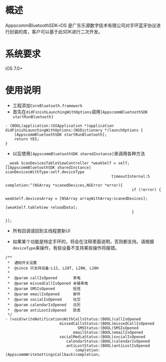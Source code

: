 # 概述
AppscommBluetoothSDK-iOS 是广东乐源数字技术有限公司对手环蓝牙协议进行封装的库，客户可以基于此SDK进行二次开发。

# 系统要求
iOS 7.0+

# 使用说明
- 工程添加`CoreBluetooth.framework`
- 首先在`didFinishLaunchingWithOptions`调用`[AppscommBluetoothSDK startRunBluetooth]`

```
- (BOOL)application:(UIApplication *)application didFinishLaunchingWithOptions:(NSDictionary *)launchOptions {
    [AppscommBluetoothSDK startRunBluetooth];
    return YES;
}
```

- 以后使用`[AppscommBluetoothSDK sharedInstance]`来调用各种方法

```
__weak ScanDevicesTableViewController *weakSelf = self;
[[AppscommBluetoothSDK sharedInstance] scanDevicesWithType:self.deviceType
                                               timeoutInternal:5
                                                    completion:^(NSArray *scanedDevices,NSError *error){
                                                        if (!error) {
                                                            weakSelf.devicesArray = [NSArray arrayWithArray:scanedDevices];
                                                            [weakSelf.tableView reloadData];
                                                        }

}];

```

- 所有回调请回到主线程更新UI

- 如果某个功能是特定手环的，将会在注释里面说明，否则都支持。请根据`deviceType`来操作，有些设备不支持某些操作将报错。

```
/**
 *  通知开关设置
 *  @since 只支持设备:L11, L28T, L28W, L28H
 *
 *  @param callIsOpened       来电
 *  @param missedCallIsOpened 未接来电
 *  @param SMSIsOpened        短信
 *  @param emailIsOpened      邮件
 *  @param socialIsOpened     社交
 *  @param calendarIsOpened   日历
 *  @param antiLostIsOpened   防丢
 */
- (void)writeNotificationsWithCallsStatus:(BOOL)callIsOpened
                        missedCallsStatus:(BOOL)missedCallIsOpened
                                SMSStatus:(BOOL)SMSIsOpened
                              emailStatus:(BOOL)emailIsOpened
                        socialMediaStatus:(BOOL)socialIsOpened
                           calendarStatus:(BOOL)calendarIsOpened
                           antiLostStatus:(BOOL)antiLostIsOpened
                               completion:(AppscommWriteSettingsCallback)completion;
```


